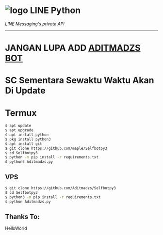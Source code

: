 # ![logo](LINE-sm.png) LINE Python

*LINE Messaging's private API*

----

# JANGAN LUPA ADD [ADITMADZS BOT](http://line.me/ti/p/~aditmadzsbot)
# SC Sementara Sewaktu Waktu Akan Di Update

# Termux

```sh
$ apt update
$ apt upgrade
$ apt install python
$ pkg install python3
$ apt install git
$ git clone https://github.com/maple/Selfbotpy3
$ cd Selfbotpy3
$ python -m pip install -r requirements.txt
$ python3 Aditmadzs.py
```

## VPS

```sh
$ git clone https://github.com/Aditmadzs/Selfbotpy3
$ cd Selfbotpy3
$ python3 -m pip install -r requirements.txt
$ python Aditmadzs.py
```

## Thanks To:
HelloWorld

